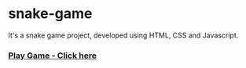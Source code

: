 # snake-game
It's a snake game project, developed using HTML, CSS and Javascript.


### [Play Game - Click here](https://theroughcoder.github.io/snake-game/)
